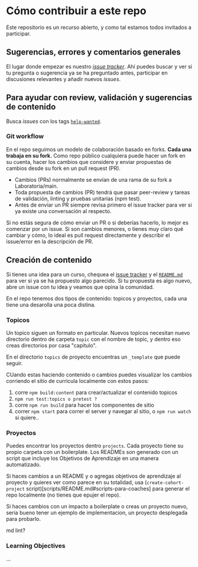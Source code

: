 # Cómo contribuir a este repo

Este repositorio es un recurso abierto, y como tal estamos todos invitados a
participar. 

## Sugerencias, errores y comentarios generales

El lugar donde empezar es nuestro
[_issue tracker_](https://github.com/Laboratoria/bootcamp/issues). Ahí
puedes buscar y ver si tu pregunta o sugerencia ya se ha preguntado antes,
participar en discusiones relevantes y añadir nuevos _issues_.

## Para ayudar con review, validación y sugerencias de contenido

Busca _issues_ con los tags [`help-wanted`](https://github.com/Laboratoria/bootcamp/issues?q=is%3Aissue+is%3Aopen+label%3A%22help+wanted%22).

### Git workflow

En el repo seguimos un modelo de colaboración basado en forks.
__Cada una trabaja en su fork.__ Como repo público cualquiera puede
hacer un fork en su cuenta, hacer los cambios que considere y enviar
propuestas de cambios desde su fork en un pull request (PR).

* Cambios (PRs) normalmente se envían de una rama de su fork a Laboratoria/main.
* Toda propuesta de cambios (PR) tendrá que pasar peer-review y tareas de validación,
  linting y pruebas unitarias (npm test).
* Antes de enviar un PR siempre revisa primero el issue tracker para ver si ya existe
  una conversación al respecto.

Si no estás segura de cómo enviar un PR o si deberías hacerlo, lo mejor es comenzar
por un issue.
Si son cambios menores, o tienes muy claro qué cambiar y cómo,
lo ideal es pull request directamente y describir el issue/error
en la descripción de PR.

## Creación de contenido

Si tienes una idea para un curso, chequea el
[issue tracker](https://github.com/Laboratoria/bootcamp/issues) y el
[`README.md`](README.md) para ver si ya se ha propuesto algo parecido. Si tu
propuesta es algo nuevo, abre un issue con tu idea y veamos que opina la
comunidad.

En el repo tenemos dos tipos de contenido: topicos y proyectos, cada una tiene
una desarolla una poca distina.

### Topicos

Un topico siguen un formato en particular. Nuevos topicos necesitan nuevo directorio
dentro de carpeta `topic` con el nombre de topic, y dentro eso creas directorios por casa "capitulo".

En el directorio `topics` de proyecto encuentras un `_template` que puede seguir. 

CUando estas haciendo contenido o cambios puedes visualizar los cambios corriendo el sitio
de curricula localmente con estos pasos:

1. corre `npm build:content` para crear/actualizar el contenido topicos
2. `npm run test:topics o pretest ?`
3. corre `npm run build` para hacer los componentes de sitio
4. correr `npm start` para correr el server y navegar al sitio, o `npm run watch` si quiere..
    

### Proyectos

Puedes encontrar los proyectos dentro `projects`. Cada proyecto tiene su propio carpeta con un 
boilerplate. Los READMEs son generado con un script que incluye los Objetivos de Aprendizaje 
en una manera automatizado. 

Si haces cambios a un README y o agregas objetivos de aprendizaje al proyecto 
y quieres ver como parece en su totalidad,
usa (`create-cohort-project` script)[scripts/README.md#scripts-para-coaches] para generar
el repo localmente (no tienes que epujer el repo).

Si haces cambios con un impacto a boilerplate o creas un proyecto nuevo,
seria bueno tener un ejemplo de implementacion, un proyecto desplegada para probarlo.

md lint?

### Learning Objectives 

...


